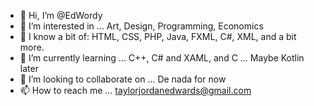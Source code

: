 - 👋 Hi, I’m @EdWordy
- 👀 I’m interested in ... Art, Design, Programming, Economics
- 🍴 I know a bit of: HTML, CSS, PHP, Java, FXML, C#, XML, and a bit more. 
- 🌱 I’m currently learning ... C++, C# and XAML, and C ... Maybe Kotlin later
- 💞️ I’m looking to collaborate on ... De nada for now
- 📫 How to reach me ... taylorjordanedwards@gmail.com

<!---
EdWordy/EdWordy is a ✨ special ✨ repository because its `README.md` (this file) appears on your GitHub profile.
You can click the Preview link to take a look at your changes.
--->
